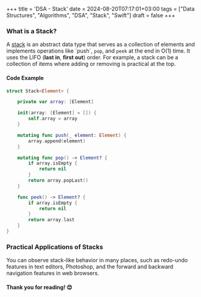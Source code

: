 +++
title = 'DSA - Stack'
date = 2024-08-20T07:17:01+03:00
tags = ["Data Structures", "Algorithms", "DSA", "Stack", "Swift"]
draft = false
+++

### What is a Stack?
A [stack](https://en.wikipedia.org/wiki/Stack_(abstract_data_type)) is an abstract data type that serves as a collection of elements and implements operations like `push`, `pop`, and `peek` at the end in O(1) time. It uses the LIFO (**last in**, **first out**) order. For example, a stack can be a collection of items where adding or removing is practical at the top.

#### Code Example
```swift
struct Stack<Element> {

    private var array: [Element]

    init(array: [Element] = []) {
        self.array = array
    }

    mutating func push(_ element: Element) {
        array.append(element)
    }

    mutating func pop() -> Element? {
        if array.isEmpty {
            return nil
        }
        return array.popLast()
    }

    func peek() -> Element? {
        if array.isEmpty {
            return nil
        }
        return array.last
    }
}
```

### Practical Applications of Stacks
You can observe stack-like behavior in many places, such as redo-undo features in text editors, Photoshop, and the forward and backward navigation features in web browsers.

#### Thank you for reading! 😊
